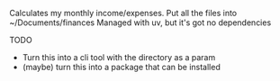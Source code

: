 Calculates my monthly income/expenses.
Put all the files into ~/Documents/finances
Managed with uv, but it's got no dependencies

TODO
- Turn this into a cli tool with the directory as a param
- (maybe) turn this into a package that can be installed

